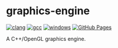 # graphics-engine
[![clang](https://github.com/miltonmcdonald1986/graphics-engine/actions/workflows/ci-clang.yml/badge.svg)](https://github.com/miltonmcdonald1986/graphics-engine/actions/workflows/ci-clang.yml)
[![gcc](https://github.com/miltonmcdonald1986/graphics-engine/actions/workflows/ci-gcc.yml/badge.svg)](https://github.com/miltonmcdonald1986/graphics-engine/actions/workflows/ci-gcc.yml)
[![windows](https://github.com/miltonmcdonald1986/graphics-engine/actions/workflows/ci-windows.yml/badge.svg)](https://github.com/miltonmcdonald1986/graphics-engine/actions/workflows/ci-windows.yml)
[![GitHub Pages](https://github.com/miltonmcdonald1986/graphics-engine/actions/workflows/static.yml/badge.svg)](https://github.com/miltonmcdonald1986/graphics-engine/actions/workflows/static.yml)

A C++/OpenGL graphics engine.
